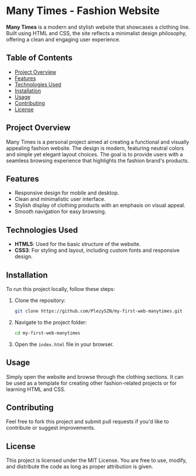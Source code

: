 # Many Times - Fashion Website

**Many Times** is a modern and stylish website that showcases a clothing line. Built using HTML and CSS, the site reflects a minimalist design philosophy, offering a clean and engaging user experience.

## Table of Contents
- [Project Overview](#project-overview)
- [Features](#features)
- [Technologies Used](#technologies-used)
- [Installation](#installation)
- [Usage](#usage)
- [Contributing](#contributing)
- [License](#license)

## Project Overview
Many Times is a personal project aimed at creating a functional and visually appealing fashion website. The design is modern, featuring neutral colors and simple yet elegant layout choices. The goal is to provide users with a seamless browsing experience that highlights the fashion brand's products.

## Features
- Responsive design for mobile and desktop.
- Clean and minimalistic user interface.
- Stylish display of clothing products with an emphasis on visual appeal.
- Smooth navigation for easy browsing.

## Technologies Used
- **HTML5**: Used for the basic structure of the website.
- **CSS3**: For styling and layout, including custom fonts and responsive design.

## Installation
To run this project locally, follow these steps:

1. Clone the repository:
    ```bash
    git clone https://github.com/PlezySZN/my-first-web-manytimes.git
    ```

2. Navigate to the project folder:
    ```bash
    cd my-first-web-manytimes
    ```

3. Open the `index.html` file in your browser.

## Usage
Simply open the website and browse through the clothing sections. It can be used as a template for creating other fashion-related projects or for learning HTML and CSS.

## Contributing
Feel free to fork this project and submit pull requests if you'd like to contribute or suggest improvements.

## License
This project is licensed under the MIT License. You are free to use, modify, and distribute the code as long as proper attribution is given.

